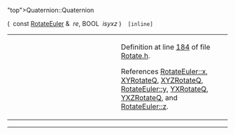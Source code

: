 "top">Quaternion::Quaternion</td>
<td class="md" data-valign="top">( </td>
<td class="md" data-nowrap="" data-valign="top">const <a href="classRotateEuler.md" class="el">RotateEuler</a> &amp; </td>
<td class="mdname" data-nowrap=""><em>re</em>,</td>
</tr>
<tr>
<td class="md" style="text-align: right;" data-nowrap=""></td>
<td class="md"></td>
<td class="md" data-nowrap="">BOOL </td>
<td class="mdname" data-nowrap=""><em>isyxz</em></td>
</tr>
<tr>
<td class="md"></td>
<td class="md">) </td>
<td colspan="2" class="md"><code> [inline]</code></td>
</tr>
</tbody>
</table></td>
</tr>
</tbody>
</table>

<table data-cellspacing="5" data-cellpadding="0" data-border="0">
<colgroup>
<col style="width: 50%" />
<col style="width: 50%" />
</colgroup>
<tbody>
<tr>
<td> </td>
<td><p>Definition at line <a href="Rotate_8h-source.md#l00184" class="el">184</a> of file <a href="Rotate_8h-source.md" class="el">Rotate.h</a>.</p>
<p>References <a href="Rotate_8h-source.md#l00060" class="el">RotateEuler::x</a>, <a href="Quaterni_8h-source.md#l00265" class="el">XYRotateQ</a>, <a href="Quaterni_8h-source.md#l00261" class="el">XYZRotateQ</a>, <a href="Rotate_8h-source.md#l00060" class="el">RotateEuler::y</a>, <a href="Quaterni_8h-source.md#l00257" class="el">YXRotateQ</a>, <a href="Quaterni_8h-source.md#l00253" class="el">YXZRotateQ</a>, and <a href="Rotate_8h-source.md#l00060" class="el">RotateEuler::z</a>.</p></td>
</tr>
</tbody>
</table>

------------------------------------------------------------------------

